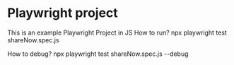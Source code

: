 # Playwright project

This is an example Playwright Project in JS
How to run?
npx playwright test shareNow.spec.js

How to debug?
npx playwright test shareNow.spec.js --debug

